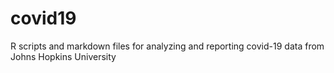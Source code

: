 # covid19
R scripts and markdown files for analyzing and reporting covid-19 data from Johns Hopkins University

